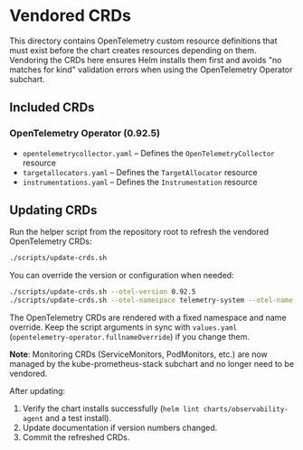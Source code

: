 # Vendored CRDs

This directory contains OpenTelemetry custom resource definitions that must exist before the chart creates resources depending on them. Vendoring the CRDs here ensures Helm installs them first and avoids "no matches for kind" validation errors when using the OpenTelemetry Operator subchart.

## Included CRDs

### OpenTelemetry Operator (0.92.5)
- `opentelemetrycollector.yaml` – Defines the `OpenTelemetryCollector` resource
- `targetallocators.yaml` – Defines the `TargetAllocator` resource
- `instrumentations.yaml` – Defines the `Instrumentation` resource

## Updating CRDs

Run the helper script from the repository root to refresh the vendored OpenTelemetry CRDs:

```bash
./scripts/update-crds.sh
```

You can override the version or configuration when needed:

```bash
./scripts/update-crds.sh --otel-version 0.92.5
./scripts/update-crds.sh --otel-namespace telemetry-system --otel-name opentelemetry-operator
```

The OpenTelemetry CRDs are rendered with a fixed namespace and name override. Keep the script arguments in sync with `values.yaml` (`opentelemetry-operator.fullnameOverride`) if you change them.

**Note**: Monitoring CRDs (ServiceMonitors, PodMonitors, etc.) are now managed by the kube-prometheus-stack subchart and no longer need to be vendored.

After updating:
1. Verify the chart installs successfully (`helm lint charts/observability-agent` and a test install).
2. Update documentation if version numbers changed.
3. Commit the refreshed CRDs.
